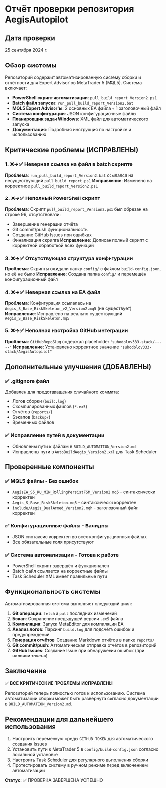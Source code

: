 # Отчёт проверки репозитория AegisAutopilot

## Дата проверки
25 сентября 2024 г.

## Обзор системы
Репозиторий содержит автоматизированную систему сборки и отчётности для Expert Advisor'ов MetaTrader 5 (MQL5). Система включает:

- **PowerShell скрипт автоматизации**: `pull_build_report_Version2.ps1`
- **Batch файл запуска**: `run_pull_build_report_Version2.bat`
- **MQL5 Expert Advisor'ы**: 2 основных EA файла + 1 заголовочный файл
- **Система конфигурации**: JSON конфигурационные файлы
- **Планировщик задач Windows**: XML файл для автоматического запуска
- **Документация**: Подробная инструкция по настройке и использованию

## Критические проблемы (ИСПРАВЛЕНЫ)

### 1. ❌→✅ Неверная ссылка на файл в batch скрипте
**Проблема**: `run_pull_build_report_Version2.bat` ссылался на несуществующий `pull_build_report.ps1`
**Исправление**: Изменено на корректное `pull_build_report_Version2.ps1`

### 2. ❌→✅ Неполный PowerShell скрипт
**Проблема**: Скрипт `pull_build_report_Version2.ps1` был обрезан на строке 96, отсутствовали:
- Завершение генерации отчёта
- Git commit/push функциональность  
- Создание GitHub Issues при ошибках
- Финализация скрипта
**Исправление**: Дописан полный скрипт с корректной обработкой всех функций

### 3. ❌→✅ Отсутствующая структура конфигурации
**Проблема**: Скрипты ожидали папку `config/` с файлом `build-config.json`, но её не было
**Исправление**: Создана папка `config/` и перемещён конфигурационный файл

### 4. ❌→✅ Неверная ссылка на EA файл
**Проблема**: Конфигурация ссылалась на `Aegis_S_Base_RiskSkeleton_v2_Version2.mq5` (не существует)
**Исправление**: Исправлено на реально существующий `Aegis_S_Base_RiskSkeleton.mq5`

### 5. ❌→✅ Неполная настройка GitHub интеграции
**Проблема**: `GitHubRepoSlug` содержал placeholder `"suhodolov333-stack/-----"`
**Исправление**: Установлено корректное значение `"suhodolov333-stack/AegisAutopilot"`

## Дополнительные улучшения (ДОБАВЛЕНЫ)

### ✅ .gitignore файл
Добавлен для предотвращения случайного коммита:
- Логов сборки (`build.log`)
- Скомпилированных файлов (`*.ex5`)
- Отчётов (`reports/`)
- Бэкапов (`backup/`)
- Временных файлов

### ✅ Исправление путей в документации
- Обновлены пути к файлам в `BUILD_AUTOMATION_Version2.md`
- Исправлены пути в `AutoBuildAegis_Version2.xml` для Task Scheduler

## Проверенные компоненты

### ✅ MQL5 файлы - Без ошибок
- `AegisEA_S5_RU_MIN_RollingPersistFSM_Version2.mq5` - синтаксически корректен
- `Aegis_S_Base_RiskSkeleton.mq5` - синтаксически корректен
- `include/Aegis_DualArmed_Version2.mqh` - заголовочный файл корректен

### ✅ Конфигурационные файлы - Валидны
- JSON синтаксис корректен во всех конфигурационных файлах
- Все обязательные поля присутствуют

### ✅ Система автоматизации - Готова к работе
- PowerShell скрипт завершён и функционален
- Batch файл ссылается на корректные файлы
- Task Scheduler XML имеет правильные пути

## Функциональность системы

Автоматизированная система выполняет следующий цикл:

1. **Git операции**: `fetch` и `pull` последних изменений
2. **Бэкап**: Сохранение предыдущей версии `.ex5` файла
3. **Компиляция**: Запуск MetaEditor для компиляции EA
4. **Анализ логов**: Парсинг `build.log` для подсчёта ошибок и предупреждений
5. **Генерация отчётов**: Создание Markdown отчётов в папке `reports/`
6. **Git commit/push**: Автоматическая отправка отчётов в репозиторий
7. **GitHub Issues**: Создание Issue при обнаружении ошибок (при наличии токена)

## Заключение

✅ **ВСЕ КРИТИЧЕСКИЕ ПРОБЛЕМЫ ИСПРАВЛЕНЫ**

Репозиторий теперь полностью готов к использованию. Система автоматизации сборки может быть развёрнута согласно документации в `BUILD_AUTOMATION_Version2.md`.

## Рекомендации для дальнейшего использования

1. Настроить переменную среды `GITHUB_TOKEN` для автоматического создания Issues
2. Установить пути к MetaTrader 5 в `config/build-config.json` согласно локальной установке
3. Настроить Task Scheduler для регулярного выполнения сборки
4. Протестировать систему в ручном режиме перед включением автоматизации

**Статус**: ✅ ПРОВЕРКА ЗАВЕРШЕНА УСПЕШНО